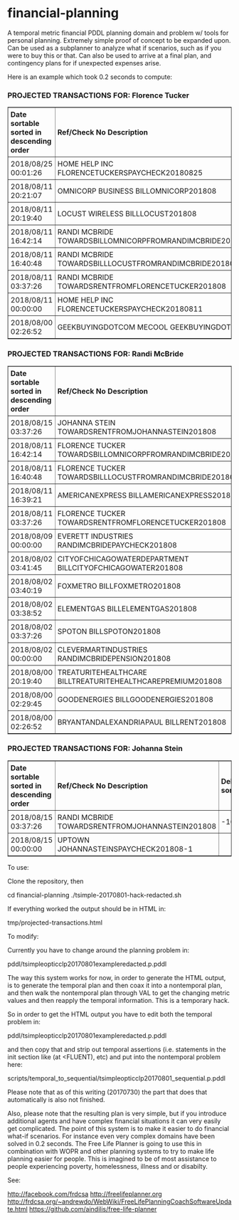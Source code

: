 # financial-planning
A temporal metric financial PDDL planning domain and problem w/ tools for personal planning.  Extremely simple proof of concept to be expanded upon.  Can be used as a subplanner to analyze what if scenarios, such as if you were to buy this or that.  Can also be used to arrive at a final plan, and contingency plans for if unexpected expenses arise.

Here is an example which took 0.2 seconds to compute:


<h3>PROJECTED TRANSACTIONS FOR: Florence Tucker</h3>
<table border="1" cellpadding="10">
<tr><td style="padding: 5px"><b>Date sortable sorted in descending order</b></td><td style="padding: 5px"><b>Ref/Check No Description</b></td><td style="padding: 5px"><b>Debit sortable</b></td><td style="padding: 5px"><b>Credit sortable</b></td><td style="padding: 5px"><b>Balance</b></td></tr>
<tr><td style="padding: 5px">2018/08/25 00:01:26</td><td style="padding: 5px">HOME HELP INC FLORENCETUCKERSPAYCHECK20180825</td><td style="padding: 5px"></td><td style="padding: 5px">233.00</td><td style="padding: 5px">397.01</td></tr>

<tr><td style="padding: 5px">2018/08/11 20:21:07</td><td style="padding: 5px">OMNICORP BUSINESS BILLOMNICORP201808</td><td style="padding: 5px">-140.00</td><td style="padding: 5px"></td><td style="padding: 5px">164.01</td></tr>

<tr><td style="padding: 5px">2018/08/11 20:19:40</td><td style="padding: 5px">LOCUST WIRELESS BILLLOCUST201808</td><td style="padding: 5px">-110.00</td><td style="padding: 5px"></td><td style="padding: 5px">304.01</td></tr>

<tr><td style="padding: 5px">2018/08/11 16:42:14</td><td style="padding: 5px">RANDI MCBRIDE TOWARDSBILLOMNICORPFROMRANDIMCBRIDE201808</td><td style="padding: 5px"></td><td style="padding: 5px">30.00</td><td style="padding: 5px">414.01</td></tr>

<tr><td style="padding: 5px">2018/08/11 16:40:48</td><td style="padding: 5px">RANDI MCBRIDE TOWARDSBILLLOCUSTFROMRANDIMCBRIDE201808</td><td style="padding: 5px"></td><td style="padding: 5px">25.00</td><td style="padding: 5px">384.01</td></tr>

<tr><td style="padding: 5px">2018/08/11 03:37:26</td><td style="padding: 5px">RANDI MCBRIDE TOWARDSRENTFROMFLORENCETUCKER201808</td><td style="padding: 5px">-116.00</td><td style="padding: 5px"></td><td style="padding: 5px">359.01</td></tr>

<tr><td style="padding: 5px">2018/08/11 00:00:00</td><td style="padding: 5px">HOME HELP INC FLORENCETUCKERSPAYCHECK20180811</td><td style="padding: 5px"></td><td style="padding: 5px">466.00</td><td style="padding: 5px">475.01</td></tr>

<tr><td style="padding: 5px">2018/08/00 02:26:52</td><td style="padding: 5px">GEEKBUYINGDOTCOM MECOOL GEEKBUYINGDOTCOM</td><td style="padding: 5px">-35.99</td><td style="padding: 5px"></td><td style="padding: 5px">9.01</td></tr>

</table>


<h3>PROJECTED TRANSACTIONS FOR: Randi McBride</h3>
<table border="1" cellpadding="10">
<tr><td style="padding: 5px"><b>Date sortable sorted in descending order</b></td><td style="padding: 5px"><b>Ref/Check No Description</b></td><td style="padding: 5px"><b>Debit sortable</b></td><td style="padding: 5px"><b>Credit sortable</b></td><td style="padding: 5px"><b>Balance</b></td></tr>
<tr><td style="padding: 5px">2018/08/15 03:37:26</td><td style="padding: 5px">JOHANNA STEIN TOWARDSRENTFROMJOHANNASTEIN201808</td><td style="padding: 5px"></td><td style="padding: 5px">100.00</td><td style="padding: 5px">2203.61</td></tr>

<tr><td style="padding: 5px">2018/08/11 16:42:14</td><td style="padding: 5px">FLORENCE TUCKER TOWARDSBILLOMNICORPFROMRANDIMCBRIDE201808</td><td style="padding: 5px">-30.00</td><td style="padding: 5px"></td><td style="padding: 5px">2103.61</td></tr>

<tr><td style="padding: 5px">2018/08/11 16:40:48</td><td style="padding: 5px">FLORENCE TUCKER TOWARDSBILLLOCUSTFROMRANDIMCBRIDE201808</td><td style="padding: 5px">-25.00</td><td style="padding: 5px"></td><td style="padding: 5px">2133.61</td></tr>

<tr><td style="padding: 5px">2018/08/11 16:39:21</td><td style="padding: 5px">AMERICANEXPRESS BILLAMERICANEXPRESS201808</td><td style="padding: 5px">-27.00</td><td style="padding: 5px"></td><td style="padding: 5px">2158.61</td></tr>

<tr><td style="padding: 5px">2018/08/11 03:37:26</td><td style="padding: 5px">FLORENCE TUCKER TOWARDSRENTFROMFLORENCETUCKER201808</td><td style="padding: 5px"></td><td style="padding: 5px">116.00</td><td style="padding: 5px">2185.61</td></tr>

<tr><td style="padding: 5px">2018/08/09 00:00:00</td><td style="padding: 5px">EVERETT INDUSTRIES RANDIMCBRIDEPAYCHECK201808</td><td style="padding: 5px"></td><td style="padding: 5px">2011.00</td><td style="padding: 5px">2069.61</td></tr>

<tr><td style="padding: 5px">2018/08/02 03:41:45</td><td style="padding: 5px">CITYOFCHICAGOWATERDEPARTMENT BILLCITYOFCHICAGOWATER201808</td><td style="padding: 5px">-60.00</td><td style="padding: 5px"></td><td style="padding: 5px">58.61</td></tr>

<tr><td style="padding: 5px">2018/08/02 03:40:19</td><td style="padding: 5px">FOXMETRO BILLFOXMETRO201808</td><td style="padding: 5px">-30.00</td><td style="padding: 5px"></td><td style="padding: 5px">118.61</td></tr>

<tr><td style="padding: 5px">2018/08/02 03:38:52</td><td style="padding: 5px">ELEMENTGAS BILLELEMENTGAS201808</td><td style="padding: 5px">-16.00</td><td style="padding: 5px"></td><td style="padding: 5px">148.61</td></tr>

<tr><td style="padding: 5px">2018/08/02 03:37:26</td><td style="padding: 5px">SPOTON BILLSPOTON201808</td><td style="padding: 5px">-25.00</td><td style="padding: 5px"></td><td style="padding: 5px">164.61</td></tr>

<tr><td style="padding: 5px">2018/08/02 00:00:00</td><td style="padding: 5px">CLEVERMARTINDUSTRIES RANDIMCBRIDEPENSION201808</td><td style="padding: 5px"></td><td style="padding: 5px">175.95</td><td style="padding: 5px">189.61</td></tr>

<tr><td style="padding: 5px">2018/08/00 20:19:40</td><td style="padding: 5px">TREATURITEHEALTHCARE BILLTREATURITEHEALTHCAREPREMIUM201808</td><td style="padding: 5px">-235.75</td><td style="padding: 5px"></td><td style="padding: 5px">13.66</td></tr>

<tr><td style="padding: 5px">2018/08/00 02:29:45</td><td style="padding: 5px">GOODENERGIES BILLGOODENERGIES201808</td><td style="padding: 5px">-283.59</td><td style="padding: 5px"></td><td style="padding: 5px">249.41</td></tr>

<tr><td style="padding: 5px">2018/08/00 02:26:52</td><td style="padding: 5px">BRYANTANDALEXANDRIAPAUL BILLRENT201808</td><td style="padding: 5px">-1400.00</td><td style="padding: 5px"></td><td style="padding: 5px">533.00</td></tr>

</table>


<h3>PROJECTED TRANSACTIONS FOR: Johanna Stein</h3>
<table border="1" cellpadding="10">
<tr><td style="padding: 5px"><b>Date sortable sorted in descending order</b></td><td style="padding: 5px"><b>Ref/Check No Description</b></td><td style="padding: 5px"><b>Debit sortable</b></td><td style="padding: 5px"><b>Credit sortable</b></td><td style="padding: 5px"><b>Balance</b></td></tr>
<tr><td style="padding: 5px">2018/08/15 03:37:26</td><td style="padding: 5px">RANDI MCBRIDE TOWARDSRENTFROMJOHANNASTEIN201808</td><td style="padding: 5px">-100.00</td><td style="padding: 5px"></td><td style="padding: 5px"></td></tr>

<tr><td style="padding: 5px">2018/08/15 00:00:00</td><td style="padding: 5px">UPTOWN JOHANNASTEINSPAYCHECK201808-1</td><td style="padding: 5px"></td><td style="padding: 5px">100.00</td><td style="padding: 5px">100.00</td></tr>

</table>

To use:

Clone the repository, then

cd financial-planning
./tsimple-20170801-hack-redacted.sh

If everything worked the output should be in HTML in:

tmp/projected-transactions.html


To modify:

Currently you have to change around the planning problem in:

pddl/tsimpleopticclp20170801exampleredacted.p.pddl

The way this system works for now, in order to generate the HTML output, 
is to generate the temporal plan and then coax it into a nontemporal plan, 
and then walk the nontemporal plan through VAL to get the changing metric 
values and then reapply the temporal information.  This is a temporary 
hack.

So in order to get the HTML output you have to edit both the temporal 
problem in:

pddl/tsimpleopticclp20170801exampleredacted.p.pddl

and then copy that and strip out temporal assertions (i.e. statements in 
the init section like (at <TIME> <FLUENT), etc) and put into the nontemporal
problem here:

scripts/temporal_to_sequential/tsimpleopticclp20170801_sequential.p.pddl

Please note that as of this writing (20170730) the part that does that 
automatically is also not finished.

Also, please note that the resulting plan is very simple, but if you 
introduce additional agents and have complex financial situations it 
can very easily get complicated.  The point of this system is to make 
it easier to do financial what-if scenarios.  For instance even very 
complex domains have been solved in 0.2 seconds.  The Free Life Planner
is going to use this in combination with WOPR and other planning systems
to try to make life planning easier for people.  This is imagined to be
of most assistance to people experiencing poverty, homelessness, illness 
and or disabilty.

See: 

http://facebook.com/frdcsa
http://freelifeplanner.org
http://frdcsa.org/~andrewdo/WebWiki/FreeLifePlanningCoachSoftwareUpdate.html
https://github.com/aindilis/free-life-planner

